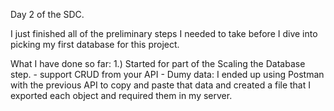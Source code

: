 Day 2 of the SDC.

I just finished all of the preliminary steps I needed to take before I dive into picking my first database for this project.

What I have done so far:
  1.) Started for part of the Scaling the Database step.
    - support CRUD from your API
    - Dumy data: I ended up using Postman with the previous API to copy and paste that data and created a file that I exported each object and required them in my server.